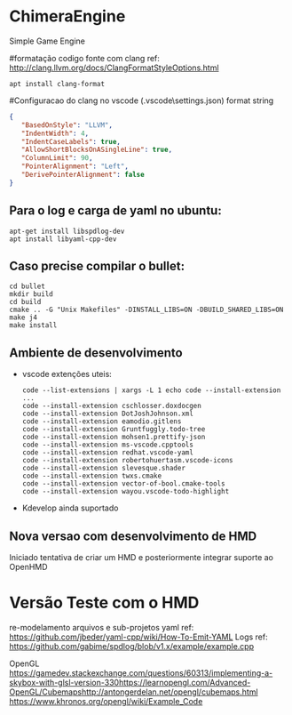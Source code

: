 # ChimeraEngine

Simple Game Engine

#formatação codigo fonte com clang
ref: http://clang.llvm.org/docs/ClangFormatStyleOptions.html

```
apt install clang-format
```

#Configuracao do clang no vscode (.vscode\settings.json) format string
```json
{
   "BasedOnStyle": "LLVM", 
   "IndentWidth": 4,
   "IndentCaseLabels": true, 
   "AllowShortBlocksOnASingleLine": true, 
   "ColumnLimit": 90, 
   "PointerAlignment": "Left", 
   "DerivePointerAlignment": false
}
```

## Para o log e carga de yaml no ubuntu:
```
apt-get install libspdlog-dev
apt install libyaml-cpp-dev
```

## Caso precise compilar o bullet:
```
cd bullet
mkdir build
cd build
cmake .. -G "Unix Makefiles" -DINSTALL_LIBS=ON -DBUILD_SHARED_LIBS=ON
make j4
make install
```

## Ambiente de desenvolvimento

 - vscode extenções uteis: 

    ```    
    code --list-extensions | xargs -L 1 echo code --install-extension
    ...
    code --install-extension cschlosser.doxdocgen
    code --install-extension DotJoshJohnson.xml
    code --install-extension eamodio.gitlens
    code --install-extension Gruntfuggly.todo-tree
    code --install-extension mohsen1.prettify-json
    code --install-extension ms-vscode.cpptools
    code --install-extension redhat.vscode-yaml
    code --install-extension robertohuertasm.vscode-icons
    code --install-extension slevesque.shader
    code --install-extension twxs.cmake
    code --install-extension vector-of-bool.cmake-tools
    code --install-extension wayou.vscode-todo-highlight
    ```

 - Kdevelop ainda suportado


## Nova versao com desenvolvimento de HMD

Iniciado tentativa de criar um HMD e posteriormente integrar suporte ao OpenHMD

# Versão Teste com o HMD

re-modelamento arquivos e sub-projetos 
yaml ref: https://github.com/jbeder/yaml-cpp/wiki/How-To-Emit-YAML
Logs ref: https://github.com/gabime/spdlog/blob/v1.x/example/example.cpp

OpenGL
https://gamedev.stackexchange.com/questions/60313/implementing-a-skybox-with-glsl-version-330​
https://learnopengl.com/Advanced-OpenGL/Cubemaps​
http://antongerdelan.net/opengl/cubemaps.html
https://www.khronos.org/opengl/wiki/Example_Code
